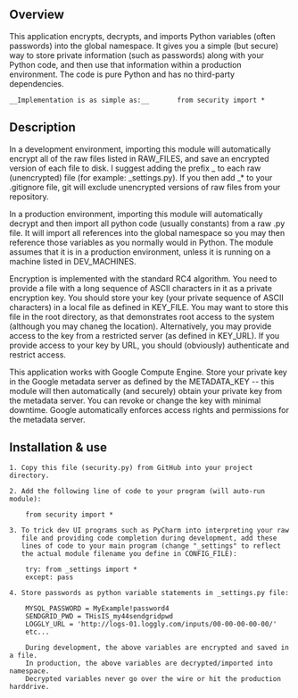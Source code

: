 ## Overview

This application encrypts, decrypts, and imports Python variables (often passwords) into the global namespace. It gives you a simple (but secure) way to store private information (such as passwords) along with your Python code, and then use that information within a production environment. The code is pure Python and has no third-party dependencies.

    __Implementation is as simple as:__       from security import *

## Description

In a development environment, importing this module will automatically encrypt all of the raw files listed in RAW_FILES, and save an encrypted version of each file to disk. I suggest adding the prefix _ to each raw (unencrypted) file (for example: _settings.py). If you then add _* to your .gitignore file, git will exclude unencrypted versions of raw files from your repository. 

In a production environment, importing this module will automatically decrypt and then import all python code (usually constants) from a raw .py file. It will import all references into the global namespace so you may then reference those variables as you normally would in Python. The module assumes that it is in a production environment, unless it is running on a machine listed in DEV_MACHINES. 

Encryption is implemented with the standard RC4 algorithm. You need to provide a file with a long sequence of ASCII characters in it as a private encryption key. You should store your key (your private sequence of ASCII characters) in a local file as defined in KEY_FILE. You may want to store this file in the root directory, as that demonstrates root access to the system (although you may chaneg the location). Alternatively, you may provide access to the key from a restricted server (as defined in KEY_URL). If you provide access to your key by URL, you should (obviously) authenticate and restrict access.  

This application works with Google Compute Engine. Store your private key in the Google metadata server as defined by the METADATA_KEY -- this module will then automatically (and securely) obtain your private key from the metadata server. You can revoke or change the key with minimal downtime. Google automatically enforces access rights and permissions for the metadata server.
  
## Installation & use

    1. Copy this file (security.py) from GitHub into your project directory.  

    2. Add the following line of code to your program (will auto-run module):  

        from security import *  

    3. To trick dev UI programs such as PyCharm into interpreting your raw
       file and providing code completion during development, add these
       lines of code to your main program (change "_settings" to reflect
       the actual module filename you define in CONFIG_FILE):

        try: from _settings import *  
        except: pass  

    4. Store passwords as python variable statements in _settings.py file:

        MYSQL_PASSWORD = MyExample!password4  
        SENDGRID_PWD = THisIS_my44sendgridpwd  
        LOGGLY_URL = 'http://logs-01.loggly.com/inputs/00-00-00-00-00/'  
        etc...
        
        During development, the above variables are encrypted and saved in a file.
        In production, the above variables are decrypted/imported into namespace.
        Decrypted variables never go over the wire or hit the production harddrive.
